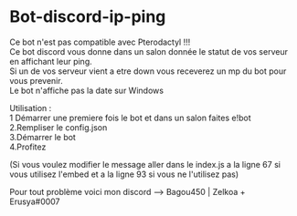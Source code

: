 # Bot-discord-ip-ping

Ce bot n'est pas compatible avec Pterodactyl !!!  
Ce bot discord vous donne dans un salon donnée le statut de vos serveur en affichant leur ping.  
Si un de vos serveur vient a etre down vous receverez un mp du bot pour vous prevenir.  
Le bot n'affiche pas la date sur Windows  

Utilisation :  
1 Démarrer une premiere fois le bot et dans un salon faites e!bot  
2.Rempliser le config.json  
3.Démarrer le bot  
4.Profitez  

(Si vous voulez modifier le message aller dans le index.js a la ligne 67 si vous utilisez l'embed et a la ligne 93 si vous ne l'utilisez pas)  

Pour tout problème voici mon discord --> Bagou450 | Zelkoa + Erusya#0007  

